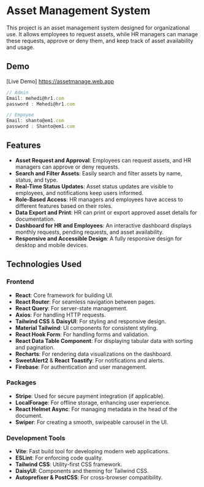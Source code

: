 # Asset Management System

This project is an asset management system designed for organizational use. It allows employees to request assets, while HR managers can manage these requests, approve or deny them, and keep track of asset availability and usage.

## Demo

[Live Demo] https://assetmanage.web.app  

   ```js
// Admin 
Email: mehedi@hr1.com
password : Mehedi@hr1.com
```
 ```js
// Empoyee 
Email: shanto@em1.com
password : Shanto@em1.com
```
## Features

- **Asset Request and Approval**: Employees can request assets, and HR managers can approve or deny requests.
- **Search and Filter Assets**: Easily search and filter assets by name, status, and type.
- **Real-Time Status Updates**: Asset status updates are visible to employees, and notifications keep users informed.
- **Role-Based Access**: HR managers and employees have access to different features based on their roles.
- **Data Export and Print**: HR can print or export approved asset details for documentation.
- **Dashboard for HR and Employees**: An interactive dashboard displays monthly requests, pending requests, and asset availability.
- **Responsive and Accessible Design**: A fully responsive design for desktop and mobile devices.

## Technologies Used

### Frontend
- **React**: Core framework for building UI.
- **React Router**: For seamless navigation between pages.
- **React Query**: For server-state management.
- **Axios**: For handling HTTP requests.
- **Tailwind CSS** & **DaisyUI**: For styling and responsive design.
- **Material Tailwind**: UI components for consistent styling.
- **React Hook Form**: For handling forms and validation.
- **React Data Table Component**: For displaying tabular data with sorting and pagination.
- **Recharts**: For rendering data visualizations on the dashboard.
- **SweetAlert2** & **React Toastify**: For notifications and alerts.
- **Firebase**: For authentication and user management.

### Packages
- **Stripe**: Used for secure payment integration (if applicable).
- **LocalForage**: For offline storage, enhancing user experience.
- **React Helmet Async**: For managing metadata in the head of the document.
- **Swiper**: For creating a smooth, swipeable carousel in the UI.

### Development Tools
- **Vite**: Fast build tool for developing modern web applications.
- **ESLint**: For enforcing code quality.
- **Tailwind CSS**: Utility-first CSS framework.
- **DaisyUI**: Components and theming for Tailwind CSS.
- **Autoprefixer & PostCSS**: For cross-browser compatibility.

 
